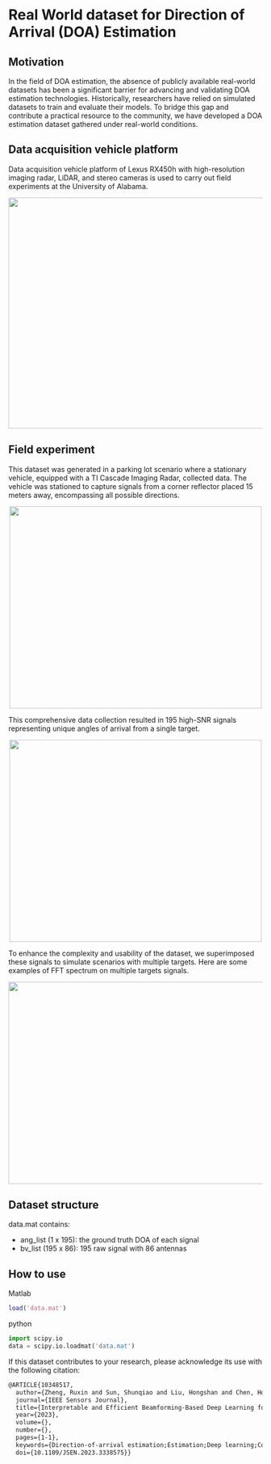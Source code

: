 # Real World dataset for Direction of Arrival (DOA) Estimation

## Motivation
In the field of DOA estimation, the absence of publicly available real-world datasets has been a significant barrier for advancing and validating DOA estimation technologies. Historically, researchers have relied on simulated datasets to train and evaluate their models. To bridge this gap and contribute a practical resource to the community, we have developed a DOA estimation dataset gathered under real-world conditions. 

## Data acquisition vehicle platform
Data acquisition vehicle platform of Lexus RX450h with high-resolution imaging radar, LiDAR, and stereo cameras is used to carry out field experiments at the University of Alabama.
<p align="center">
  <img src="https://github.com/ruxinzh/Deep_RSA_DOA/blob/main/real_World_DOA_dataset/fig/platform.png" width="602" height="457">
</p>

## Field experiment
This dataset was generated in a parking lot scenario where a stationary vehicle, equipped with a TI Cascade Imaging Radar, collected data. The vehicle was stationed to capture signals from a corner reflector placed 15 meters away, encompassing all possible directions. 

<p align="center">
  <img src="https://github.com/ruxinzh/Deep_RSA_DOA/blob/main/real_World_DOA_dataset/fig/DOA data.png" width="500" height="400">
</p>

This comprehensive data collection resulted in 195 high-SNR signals representing unique angles of arrival from a single target. 
<p align="center">
  <img src="https://github.com/ruxinzh/Deep_RSA_DOA/blob/main/real_World_DOA_dataset/fig/example.gif" width="500" height="400">
</p>


To enhance the complexity and usability of the dataset, we superimposed these signals to simulate scenarios with multiple targets. Here are some examples of FFT spectrum on multiple targets signals. 
<p align="center">
  <img src="https://github.com/ruxinzh/Deep_RSA_DOA/blob/main/real_World_DOA_dataset/fig/multiExamples.png" width="2200" height="400">
</p>

## Dataset structure 
data.mat contains:
- ang_list (1 x 195): the ground truth DOA of each signal
- bv_list (195 x 86): 195 raw signal with 86 antennas 

## How to use 
Matlab
``` matlab
load('data.mat')
```
python 
``` python
import scipy.io
data = scipy.io.loadmat('data.mat')
```

If this dataset contributes to your research, please acknowledge its use with the following citation:
``` LATEX
@ARTICLE{10348517,
  author={Zheng, Ruxin and Sun, Shunqiao and Liu, Hongshan and Chen, Honglei and Li, Jian},
  journal={IEEE Sensors Journal}, 
  title={Interpretable and Efficient Beamforming-Based Deep Learning for Single Snapshot DOA Estimation}, 
  year={2023},
  volume={},
  number={},
  pages={1-1},
  keywords={Direction-of-arrival estimation;Estimation;Deep learning;Covariance matrices;Sensors;Mathematical models;Array signal processing;Single snapshot DOA estimation;array signal processing;automotive radar;interpretability;deep learning},
  doi={10.1109/JSEN.2023.3338575}}
```
